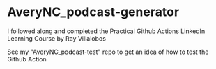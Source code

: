 # AveryNC_podcast-generator
I followed along and completed the Practical Github Actions LinkedIn Learning Course by Ray Villalobos

See my "AveryNC_podcast-test" repo to get an idea of how to test the Github Action
